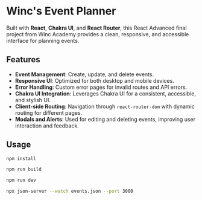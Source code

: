 # Winc's Event Planner

Built with **React**, **Chakra UI**, and **React Router**, this React Advanced final project from Winc Academy provides a clean, responsive, and accessible interface for planning events.

## Features

- **Event Management**: Create, update, and delete events.
- **Responsive UI**: Optimized for both desktop and mobile devices.
- **Error Handling**: Custom error pages for invalid routes and API errors.
- **Chakra UI Integration**: Leverages Chakra UI for a consistent, accessible, and stylish UI.
- **Client-side Routing**: Navigation through `react-router-dom` with dynamic routing for different pages.
- **Modals and Alerts**: Used for editing and deleting events, improving user interaction and feedback.

## Usage

```bash
npm install

npm run build

npm run dev

npx json-server --watch events.json --port 3000
```
